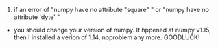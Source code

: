 1. if an error of "numpy have no attribute "square" " or "numpy have no attribute 'dyte' "  
- you should change your version of numpy. It hppened at numpy v1.15, then I installed a verion of 1.14, noproblem any more.  GOODLUCK!
